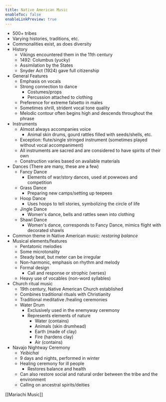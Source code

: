```yaml
---
title: Native American Music
enableToc: false
enableLinkPreview: true
---
```


- 500+ tribes
- Varying histories, traditions, etc.
- Commonalities exist, as does diversity
- History
	- Vikings encountered them in the 11th century
	- 1492: Columbus (yucky)
	- Assimilation by the States
	- Snyder Act (1924) gave full citizenship
- General Features
	- Emphasis on vocals
	- Strong connection to dance
		- Costumes/props
		- Percussion attached to clothing
	- Preference for extreme falsetto in males
	- Sometimes shrill, strident vocal tone quality
	- Melodic contour often begins high and descends throughout the phrase
- Instruments
	- Almost always accompanies voice
		- Animal skin drums, gourd rattles filled with seeds/shells, etc.
	- Exception: flute/single stringed instrument (sometimes played without vocal accompaniment)
	- All instruments are sacred and are considered to have spirits of their own
	- Construction varies based on available materials 
- Dances (There are many, these are a few)
	- Fancy Dance
		- Elements of war/story dances, used at powwows and competition
	- Grass Dance
		- Preparing new camps/setting up teepees
	- Hoop Dance
		- Uses hoops to tell stories, symbolizing the circle of life
	- Jingle Dance
		- Women's dance, bells and rattles sewn into clothing
	- Shawl Dance
		- Women's dance, corresponds to Fancy Dance, mimics flight with decorated shawls
- Common theme in Native American music: *restoring balance*
- Musical elements/features
	- Pentatonic melodies
	- Some microtonality
	- Steady beat, but meter can be irregular
	- Non-harmonic, emphasis on rhythm and melody
	- Formal design
		- Call and response or strophic (verses)
	- Heavy use of vocables (non-word syllables)
- Church ritual music
	- 19th century, Native American Church established
	- Combines traditional rituals with Christianity
	- Traditional meditative /healing ceremonies
	- Water Drum
		- Exclusively used in the enemyway ceremony
		- Represents elements of nature
			- Water (contains)
			- Animals (skin drumhead)
			- Earth (made of clay)
			- Fire (hardens clay)
			- Air (contains)
- Navajo Nightway Ceremony
	- *Yeibichai*
	- 9 days and nights, performed in winter
	- Healing ceremony for ill people
		- Restores balance and health
	- Can also restore social and natural order between the tribe and the environment
	- Calling on ancestral spirits/deities

[[Mariachi Music]]